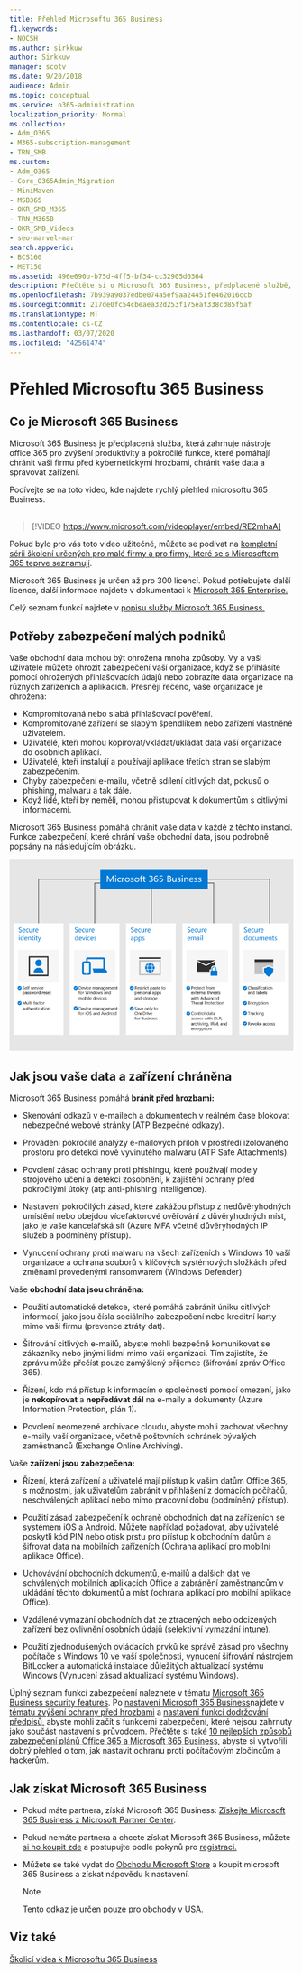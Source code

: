 ```yaml
---
title: Přehled Microsoftu 365 Business
f1.keywords:
- NOCSH
ms.author: sirkkuw
author: Sirkkuw
manager: scotv
ms.date: 9/20/2018
audience: Admin
ms.topic: conceptual
ms.service: o365-administration
localization_priority: Normal
ms.collection:
- Adm_O365
- M365-subscription-management
- TRN_SMB
ms.custom:
- Adm_O365
- Core_O365Admin_Migration
- MiniMaven
- MSB365
- OKR_SMB_M365
- TRN_M365B
- OKR_SMB_Videos
- seo-marvel-mar
search.appverid:
- BCS160
- MET150
ms.assetid: 496e690b-b75d-4ff5-bf34-cc32905d0364
description: Přečtěte si o Microsoft 365 Business, předplacené službě, která zahrnuje Office 365 a pokročilou ochranu vaší firmy před kybernetickými hrozbami.
ms.openlocfilehash: 7b939a9037edbe074a5ef9aa24451fe462016ccb
ms.sourcegitcommit: 217de0fc54cbeaea32d253f175eaf338cd85f5af
ms.translationtype: MT
ms.contentlocale: cs-CZ
ms.lasthandoff: 03/07/2020
ms.locfileid: "42561474"
---
```

# <a name="overview-of-microsoft-365-business"></a>Přehled Microsoftu 365 Business

## <a name="what-is-microsoft-365-business"></a>Co je Microsoft 365 Business

Microsoft 365 Business je předplacená služba, která zahrnuje nástroje office 365 pro zvýšení produktivity a pokročilé funkce, které pomáhají chránit vaši firmu před kybernetickými hrozbami, chránit vaše data a spravovat zařízení.

Podívejte se na toto video, kde najdete rychlý přehled microsoftu 365 Business.<br><br>

> [!VIDEO https://www.microsoft.com/videoplayer/embed/RE2mhaA] 
  
Pokud bylo pro vás toto video užitečné, můžete se podívat na [kompletní sérii školení určených pro malé firmy a pro firmy, které se s Microsoftem 365 teprve seznamují](https://support.office.com/article/6ab4bbcd-79cf-4000-a0bd-d42ce4d12816). 

Microsoft 365 Business je určen až pro 300 licencí. Pokud potřebujete další licence, další informace najdete v dokumentaci k [Microsoft 365 Enterprise.](https://go.microsoft.com/fwlink/p/?linkid=860986)

Celý seznam funkcí najdete v [popisu služby Microsoft 365 Business.](https://docs.microsoft.com/office365/servicedescriptions/microsoft-365-service-descriptions/microsoft-365-business-service-description)
  
## <a name="small-business-security-needs"></a>Potřeby zabezpečení malých podniků

Vaše obchodní data mohou být ohrožena mnoha způsoby. Vy a vaši uživatelé můžete ohrozit zabezpečení vaší organizace, když se přihlásíte pomocí ohrožených přihlašovacích údajů nebo zobrazíte data organizace na různých zařízeních a aplikacích. Přesněji řečeno, vaše organizace je ohrožena:

- Kompromitovaná nebo slabá přihlašovací pověření.
- Kompromitované zařízení se slabým špendlíkem nebo zařízení vlastněné uživatelem.
- Uživatelé, kteří mohou kopírovat/vkládat/ukládat data vaší organizace do osobních aplikací.
- Uživatelé, kteří instalují a používají aplikace třetích stran se slabým zabezpečením.
- Chyby zabezpečení e-mailu, včetně sdílení citlivých dat, pokusů o phishing, malwaru a tak dále.
- Když lidé, kteří by neměli, mohou přistupovat k dokumentům s citlivými informacemi.

Microsoft 365 Business pomáhá chránit vaše data v každé z těchto instancí. Funkce zabezpečení, které chrání vaše obchodní data, jsou podrobně popsány na následujícím obrázku.

![Obrázek, který ukazuje, jak M365B chrání vaše podnikání.](../media/m365businessvalueadd.png)

## <a name="how-your-data-and-devices-are-protected"></a>Jak jsou vaše data a zařízení chráněna

Microsoft 365 Business pomáhá **bránit před hrozbami:**

- Skenování odkazů v e-mailech a dokumentech v reálném čase blokovat nebezpečné webové stránky (ATP Bezpečné odkazy).

- Provádění pokročilé analýzy e-mailových příloh v prostředí izolovaného prostoru pro detekci nově vyvinutého malwaru (ATP Safe Attachments). 

- Povolení zásad ochrany proti phishingu, které používají modely strojového učení a detekci zosobnění, k zajištění ochrany před pokročilými útoky (atp anti-phishing intelligence). 

- Nastavení pokročilých zásad, které zakážou přístup z nedůvěryhodných umístění nebo obejdou vícefaktorové ověřování z důvěryhodných míst, jako je vaše kancelářská síť (Azure MFA včetně důvěryhodných IP služeb a podmíněný přístup). 

- Vynucení ochrany proti malwaru na všech zařízeních s Windows 10 vaší organizace a ochrana souborů v klíčových systémových složkách před změnami provedenými ransomwarem (Windows Defender)

Vaše **obchodní data jsou chráněna:**

- Použití automatické detekce, které pomáhá zabránit úniku citlivých informací, jako jsou čísla sociálního zabezpečení nebo kreditní karty mimo vaši firmu (prevence ztráty dat). 

- Šifrování citlivých e-mailů, abyste mohli bezpečně komunikovat se zákazníky nebo jinými lidmi mimo vaši organizaci. Tím zajistíte, že zprávu může přečíst pouze zamýšlený příjemce (šifrování zpráv Office 365).

- Řízení, kdo má přístup k informacím o společnosti pomocí omezení, jako je **nekopírovat** a **nepředávat dál** na e-maily a dokumenty (Azure Information Protection, plán 1).

- Povolení neomezené archivace cloudu, abyste mohli zachovat všechny e-maily vaší organizace, včetně poštovních schránek bývalých zaměstnanců (Exchange Online Archiving).

Vaše **zařízení jsou zabezpečena:**

- Řízení, která zařízení a uživatelé mají přístup k vašim datům Office 365, s možnostmi, jak uživatelům zabránit v přihlášení z domácích počítačů, neschválených aplikací nebo mimo pracovní dobu (podmíněný přístup).

- Použití zásad zabezpečení k ochraně obchodních dat na zařízeních se systémem iOS a Android. Můžete například požadovat, aby uživatelé poskytli kód PIN nebo otisk prstu pro přístup k obchodním datům a šifrovat data na mobilních zařízeních (Ochrana aplikací pro mobilní aplikace Office).

- Uchovávání obchodních dokumentů, e-mailů a dalších dat ve schválených mobilních aplikacích Office a zabránění zaměstnancům v ukládání těchto dokumentů a míst (ochrana aplikací pro mobilní aplikace Office).

- Vzdálené vymazání obchodních dat ze ztracených nebo odcizených zařízení bez ovlivnění osobních údajů (selektivní vymazání intune).

- Použití zjednodušených ovládacích prvků ke správě zásad pro všechny počítače s Windows 10 ve vaší společnosti, vynucení šifrování nástrojem BitLocker a automatická instalace důležitých aktualizací systému Windows (Vynucení zásad aktualizací systému Windows).

Úplný seznam funkcí zabezpečení naleznete v tématu [Microsoft 365 Business security features](security-features.md). Po [nastavení Microsoft 365 Business](set-up.md)najdete v [tématu zvýšení ochrany před hrozbami](increase-threat-protection.md) a [nastavení funkcí dodržování předpisů,](set-up-compliance.md) abyste mohli začít s funkcemi zabezpečení, které nejsou zahrnuty jako součást nastavení s průvodcem. Přečtěte si také [10 nejlepších způsobů zabezpečení plánů Office 365 a Microsoft 365 Business,](https://docs.microsoft.com/office365/admin/security-and-compliance/secure-your-business-data) abyste si vytvořili dobrý přehled o tom, jak nastavit ochranu proti počítačovým zločincům a hackerům.

## <a name="get-microsoft-365-business"></a>Jak získat Microsoft 365 Business

- Pokud máte partnera, získá Microsoft 365 Business: [Získejte Microsoft 365 Business z Microsoft Partner Center](get-microsoft-365-business.md#get-microsoft-365-business-from-microsoft-partner-center).

- Pokud nemáte partnera a chcete získat Microsoft 365 Business, můžete [si ho koupit zde](https://www.microsoft.com/microsoft-365/business) a postupujte podle pokynů pro [registraci.](sign-up.md)

- Můžete se také vydat do [Obchodu Microsoft Store](https://www.microsoft.com/en-us/store/locations/find-a-store?icid=gm_fy18_hol_bopis_feature3&CustomerIntent=Consumer) a koupit microsoft 365 Business a získat nápovědu k nastavení.

    > [!NOTE]
    > Tento odkaz je určen pouze pro obchody v USA.

## <a name="see-also"></a>Viz také

[Školicí videa k Microsoftu 365 Business](https://support.office.com/article/6ab4bbcd-79cf-4000-a0bd-d42ce4d12816)
